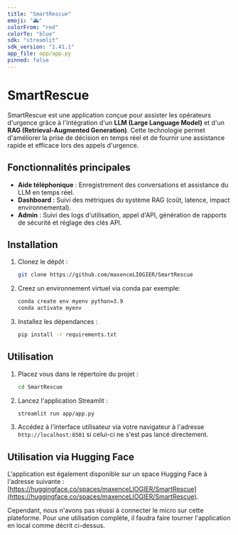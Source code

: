 ```yaml
---
title: "SmartRescue"
emoji: "🚑"
colorFrom: "red"
colorTo: "blue"
sdk: "streamlit"
sdk_version: "1.41.1"
app_file: app/app.py
pinned: false
---
```



# SmartRescue

SmartRescue est une application conçue pour assister les opérateurs d'urgence grâce à l'intégration d'un **LLM (Large Language Model)** et d'un **RAG (Retrieval-Augmented Generation)**. Cette technologie permet d'améliorer la prise de décision en temps réel et de fournir une assistance rapide et efficace lors des appels d'urgence.


## Fonctionnalités principales

- **Aide téléphonique** : Enregistrement des conversations et assistance du LLM en temps réel.
- **Dashboard** : Suivi des métriques du système RAG (coût, latence, impact environnemental).
- **Admin** : Suivi des logs d'utilisation, appel d'API, génération de rapports de sécurité et réglage des clés API.


## Installation

1. Clonez le dépôt :
    ```bash
    git clone https://github.com/maxenceLIOGIER/SmartRescue
    ```

2. Creez un environnement virtuel via conda par exemple:
    ```bash
    conda create env myenv python=3.9
    conda activate myenv
    ```

3. Installez les dépendances :
    ```bash
    pip install -r requirements.txt
    ```


## Utilisation

1. Placez vous dans le répertoire du projet :
    ```bash
    cd SmartRescue
    ```

2. Lancez l'application Streamlit :
    ```bash
    streamlit run app/app.py
    ```

3. Accédez à l'interface utilisateur via votre navigateur à l'adresse `http://localhost:8501` si celui-ci ne s'est pas lancé directement.



## Utilisation via Hugging Face

L'application est également disponible sur un space Hugging Face à l'adresse suivante : [https://huggingface.co/spaces/maxenceLIOGIER/SmartRescue](https://huggingface.co/spaces/maxenceLIOGIER/SmartRescue).

Cependant, nous n'avons pas réussi à connecter le micro sur cette plateforme. Pour une utilisation complète, il faudra faire tourner l'application en local comme décrit ci-dessus.
